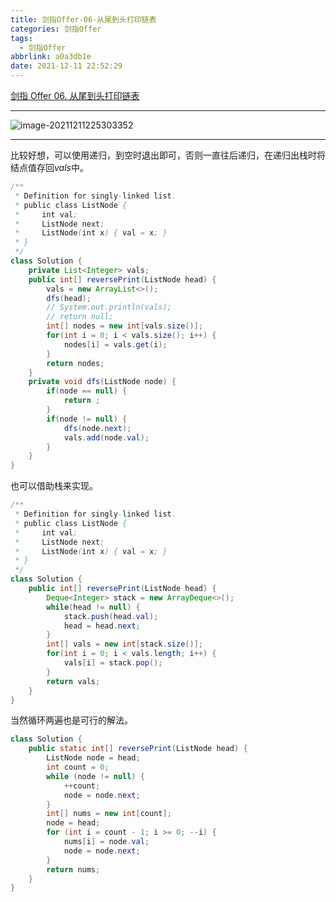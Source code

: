 ```yaml
---
title: 剑指Offer-06-从尾到头打印链表
categories: 剑指Offer
tags:
  - 剑指Offer
abbrlink: a0a3db1e
date: 2021-12-11 22:52:29
---
```


[剑指 Offer 06. 从尾到头打印链表](https://leetcode-cn.com/problems/cong-wei-dao-tou-da-yin-lian-biao-lcof/)

<hr/>

![image-20211211225303352](https://gitee.com/cao_ziqiang/img/raw/master/20211211225303.png)

<hr/>

比较好想，可以使用递归，到空时退出即可，否则一直往后递归，在递归出栈时将结点值存回$vals$中。

```java
/**
 * Definition for singly-linked list.
 * public class ListNode {
 *     int val;
 *     ListNode next;
 *     ListNode(int x) { val = x; }
 * }
 */
class Solution {
    private List<Integer> vals;
    public int[] reversePrint(ListNode head) {
        vals = new ArrayList<>();
        dfs(head);
        // System.out.println(vals);
        // return null;
        int[] nodes = new int[vals.size()];
        for(int i = 0; i < vals.size(); i++) {
            nodes[i] = vals.get(i);
        }
        return nodes;
    }
    private void dfs(ListNode node) {
        if(node == null) {
            return ;
        }
        if(node != null) {
            dfs(node.next);
            vals.add(node.val);
        }
    }
}
```

也可以借助栈来实现。

```java
/**
 * Definition for singly-linked list.
 * public class ListNode {
 *     int val;
 *     ListNode next;
 *     ListNode(int x) { val = x; }
 * }
 */
class Solution {
    public int[] reversePrint(ListNode head) {
        Deque<Integer> stack = new ArrayDeque<>();
        while(head != null) {
            stack.push(head.val);
            head = head.next;
        }
        int[] vals = new int[stack.size()];
        for(int i = 0; i < vals.length; i++) {
            vals[i] = stack.pop();
        }
        return vals;
    }
}
```

当然循环两遍也是可行的解法。

```java
class Solution {
    public static int[] reversePrint(ListNode head) {
        ListNode node = head;
        int count = 0;
        while (node != null) {
            ++count;
            node = node.next;
        }
        int[] nums = new int[count];
        node = head;
        for (int i = count - 1; i >= 0; --i) {
            nums[i] = node.val;
            node = node.next;
        }
        return nums;
    }
}
```

